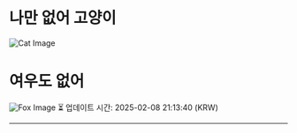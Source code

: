
# 나만 없어 고양이

![Cat Image](https://cdn2.thecatapi.com/images/MTg2Njg2MQ.jpg)

# 여우도 없어
![Fox Image](https://randomfox.ca/images/3.jpg)
⏳ 업데이트 시간: 2025-02-08 21:13:40 (KRW)

---
